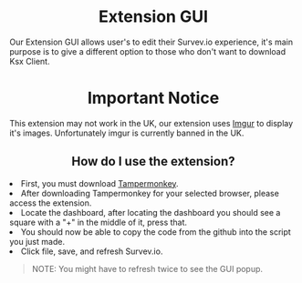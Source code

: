<h1 align="center">Extension GUI</h1>
<p>Our Extension GUI allows user's to edit their Survev.io experience, it's main purpose is to give a different option to those who don't want to download Ksx Client.</p>



<h1 align="center">Important Notice</h1>
<p>This extension may not work in the UK, our extension uses <a href="https://imgur.com/">Imgur</a></li> to display it's images. Unfortunately imgur is currently banned in the UK.</p>



<h2 align="center">How do I use the extension?</h2>
<li>First, you must download <a href="https://www.tampermonkey.net/index.php?browser=chrome">Tampermonkey</a>.</li>
<li>After downloading Tampermonkey for your selected browser, please access the extension.</li>
<li>Locate the dashboard, after locating the dashboard you should see a square with a "+" in the middle of it, press that.</li>
<li>You should now be able to copy the code from the github into the script you just made.</li>
<li>Click file, save, and refresh Survev.io.</li>

> NOTE: You might have to refresh twice to see the GUI popup.

